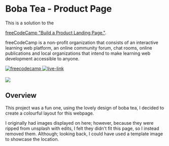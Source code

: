 ﻿<h1>Boba Tea - Product Page</h1>
 This is a solution to the
 
[freeCodeCamp "Build a Product Landing Page."](https://www.freecodecamp.org/learn/responsive-web-design/responsive-web-design-projects/build-a-product-landing-page).

freeCodeCamp is a non-profit organization that consists of an interactive learning web platform, an online community forum, chat rooms, online publications and local organizations that intend to make learning web development accessible to anyone.

<!-- REPLACE HREFS -->
<a href="https://www.freecodecamp.org/learn/responsive-web-design/responsive-web-design-projects/build-a-product-landing-page" target="_blank">
  <img src=https://img.shields.io/badge/Challenge-3e54a3?&style=for-the-badge&logo=freecodecamp&logoColor=white alt=freecodecamp style="margin-bottom: 5px;" />
</a>
<a href="https://affectionate-rosalind-6bd5bc.netlify.app/" target="_blank">
  <img src=https://img.shields.io/badge/live%20demo-lightgreen?&style=for-the-badge&logo=html5&logoColor=333 alt=live-link style="margin-bottom: 5px;" />
</a>

![](./images/boba-screenshot.png)

<h2>Overview</h2>
<p>
  This project was a fun one, using the lovely design of boba tea, I decided to create a colourful layout for this webpage.
  
  I originally had images displayed on here; however, because they were ripped from unsplash with edits, I felt they didn't fit this page, so I instead removed them.
  Although; looking back, I could have used a template image to showcase the location.
</p>

